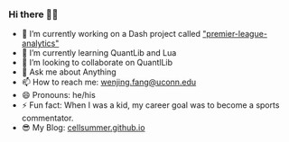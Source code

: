 ### Hi there 👋🤳

- 🔭 I’m currently working on a Dash project called ["premier-league-analytics"](https://github.com/cellsummer/premier-league-analytics)
- 🌱 I’m currently learning QuantLib and Lua
- 👯 I’m looking to collaborate on QuantlLib
- 💬 Ask me about Anything
- 📫 How to reach me: wenjing.fang@uconn.edu
- 😄 Pronouns: he/his
- ⚡ Fun fact: When I was a kid, my career goal was to become a sports commentator. 
- 😎 My Blog: [cellsummer.github.io](https://cellsummer.github.io)

